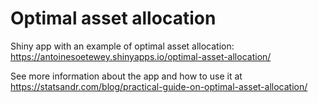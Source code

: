 # Optimal asset allocation
Shiny app with an example of optimal asset allocation: https://antoinesoetewey.shinyapps.io/optimal-asset-allocation/

See more information about the app and how to use it at https://statsandr.com/blog/practical-guide-on-optimal-asset-allocation/

